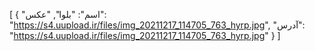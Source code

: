 [
  {
    "اسم": "بلوا",
    "عکس": "https://s4.uupload.ir/files/img_20211217_114705_763_hyrp.jpg",
    "آدرس": "https://s4.uupload.ir/files/img_20211217_114705_763_hyrp.jpg"
  }
]

